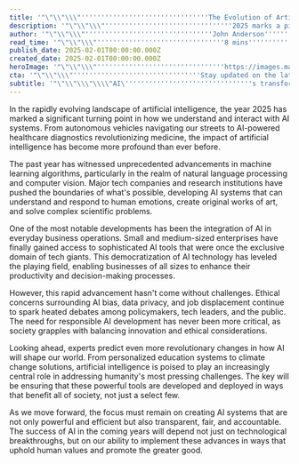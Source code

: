 ```yaml
---
title: '"\"\\"\\\"''''''''''''''''''''''''''''''''The Evolution of Artificial Intelligence: A 2025 Perspective''''''''''''''''''''''''''''''''\\\"\\"\""'
description: '"\"\\"\\\"''''''''''''''''''''''''''''''''2025 marks a pivotal year in AI development, with breakthrough advancements in machine learning, business applications, and ethical considerations shaping the future of artificial intelligence. Explore how AI is transforming society and what lies ahead.''''''''''''''''''''''''''''''''\\\"\\"\""'
author: '"\"\\"\\\"''''''''''''''''''''''''''''''''John Anderson''''''''''''''''''''''''''''''''\\\"\\"\""'
read_time: '"\"\\"\\\"''''''''''''''''''''''''''''''''8 mins''''''''''''''''''''''''''''''''\\\"\\"\""'
publish_date: 2025-02-01T00:00:00.000Z
created_date: 2025-02-01T00:00:00.000Z
heroImage: '"\"\\"\\\"''''''''''''''''''''''''''''''''https://images.magick.ai/ai-future-concept-2025.jpg''''''''''''''''''''''''''''''''\\\"\\"\""'
cta: '"\"\\"\\\"''''''''''''''''''''''''''''''''Stay updated on the latest developments in AI and technology by following us on LinkedIn. Join our growing community of tech enthusiasts and industry professionals!''''''''''''''''''''''''''''''''\\\"\\"\""'
subtitle: '"\"\\"\\\"\\\\"AI\''''''''''''''''''''''''''''''''s transformation of society and business in the modern era\\\\"\\\"\\"\""'
---
```


In the rapidly evolving landscape of artificial intelligence, the year 2025 has marked a significant turning point in how we understand and interact with AI systems. From autonomous vehicles navigating our streets to AI-powered healthcare diagnostics revolutionizing medicine, the impact of artificial intelligence has become more profound than ever before.

The past year has witnessed unprecedented advancements in machine learning algorithms, particularly in the realm of natural language processing and computer vision. Major tech companies and research institutions have pushed the boundaries of what's possible, developing AI systems that can understand and respond to human emotions, create original works of art, and solve complex scientific problems.

One of the most notable developments has been the integration of AI in everyday business operations. Small and medium-sized enterprises have finally gained access to sophisticated AI tools that were once the exclusive domain of tech giants. This democratization of AI technology has leveled the playing field, enabling businesses of all sizes to enhance their productivity and decision-making processes.

However, this rapid advancement hasn't come without challenges. Ethical concerns surrounding AI bias, data privacy, and job displacement continue to spark heated debates among policymakers, tech leaders, and the public. The need for responsible AI development has never been more critical, as society grapples with balancing innovation and ethical considerations.

Looking ahead, experts predict even more revolutionary changes in how AI will shape our world. From personalized education systems to climate change solutions, artificial intelligence is poised to play an increasingly central role in addressing humanity's most pressing challenges. The key will be ensuring that these powerful tools are developed and deployed in ways that benefit all of society, not just a select few.

As we move forward, the focus must remain on creating AI systems that are not only powerful and efficient but also transparent, fair, and accountable. The success of AI in the coming years will depend not just on technological breakthroughs, but on our ability to implement these advances in ways that uphold human values and promote the greater good.